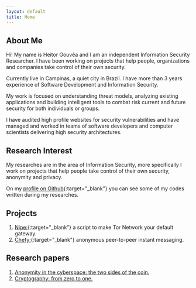 ```yaml
---
layout: default
title: Home
---
```


## About Me

Hi! My name is Heitor Gouvêa and I am an independent Information Security Researcher.
I have been working on projects that help people, organizations and companies take control of their own security.  

Currently live in Campinas, a quiet city in Brazil. I have more than 3 years experience
of Software Development and Information Security.

My work is focused on understanding threat models, analyzing existing
applications and building intelligent tools to combat risk current and future security
for both individuals or groups.

I have audited high profile websites for security vulnerabilities and have
managed and worked in teams of software developers and computer scientists
delivering high security architectures.

## Research Interest

My researches are in the area of Information Security,
more specifically I work on projects that help people take control of their own security, anonymity and privacy.

On my [profile on Github](https://github.com/GouveaHeitor){:target="_blank"} you can see
some of my codes written during my researches.

## Projects

1. [Nipe:](https://github.com/GouveaHeitor/nipe){:target="_blank"} a script to make Tor Network your default gateway.
2. [Chefy:](https://github.com/GouveaHeitor/chefy){:target="_blank"}  anonymous peer-to-peer instant messaging.

## Research papers

1. [Anonymity in the cyberspace: the two sides of the coin.](/files/anonymity-the-two-sides-of-the-coin.pdf)
2. [Cryptography: from zero to one.](/files/encryption-from-zero-to-one.pdf)
